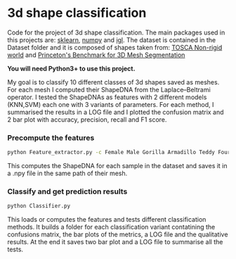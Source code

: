 # 3d shape classification

Code for the project of 3d shape classification.  The main packages used in this projects are: [sklearn](http://scikit-learn.org), [numpy](https://numpy.org/) and [igl](https://libigl.github.io/libigl-python-bindings/). The dataset is contained in the Dataset folder and it is composed of shapes taken from: [TOSCA Non-rigid world](http://tosca.cs.technion.ac.il/book/resources_data.html) and [Princeton's Benchmark for 3D Mesh Segmentation](https://segeval.cs.princeton.edu/public/Download/off.zip)

**You will need Python3+ to use this project.**

My goal is to classify 10 different classes of 3d shapes saved as meshes. For each mesh I computed their ShapeDNA from the Laplace–Beltrami operator. I tested the ShapeDNAs as features with 2 different models (KNN,SVM) each one with 3 variants of parameters. For each method, I summarised the results in a LOG file and I plotted the confusion matrix and 2 bar plot with accuracy, precision, recall and F1 score. 

### Precompute the features
```bash
python Feature_extractor.py -c Female Male Gorilla Armadillo Teddy Fourleg Ant Octopus Bird Glasses
```
This computes the ShapeDNA for each sample in the dataset and saves it in a .npy file in the same path of their mesh.

### Classify and get prediction results
```bash
python Classifier.py
```
This loads or computes the features and tests different classification methods. It builds a folder for each classification variant contatining the confusions matrix, the bar plots of the metrics, a LOG file and the qualitative results. At the end it saves two bar plot and a LOG file to summarise all the tests.
